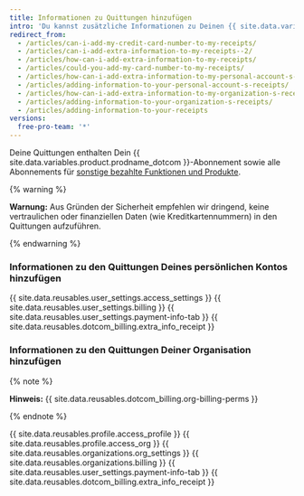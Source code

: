 ```yaml
---
title: Informationen zu Quittungen hinzufügen
intro: 'Du kannst zusätzliche Informationen zu Deinen {{ site.data.variables.product.product_name }}-Quittungen hinzufügen, beispielsweise Steuer- oder Buchhaltungsinformationen, die in Deinem Unternehmen oder Land vorgeschrieben sind.'
redirect_from:
  - /articles/can-i-add-my-credit-card-number-to-my-receipts/
  - /articles/can-i-add-extra-information-to-my-receipts--2/
  - /articles/how-can-i-add-extra-information-to-my-receipts/
  - /articles/could-you-add-my-card-number-to-my-receipts/
  - /articles/how-can-i-add-extra-information-to-my-personal-account-s-receipts/
  - /articles/adding-information-to-your-personal-account-s-receipts/
  - /articles/how-can-i-add-extra-information-to-my-organization-s-receipts/
  - /articles/adding-information-to-your-organization-s-receipts/
  - /articles/adding-information-to-your-receipts
versions:
  free-pro-team: '*'
---
```


Deine Quittungen enthalten Dein {{ site.data.variables.product.prodname_dotcom }}-Abonnement sowie alle Abonnements für [sonstige bezahlte Funktionen und Produkte](/articles/about-billing-on-github).

{% warning %}

**Warnung:** Aus Gründen der Sicherheit empfehlen wir dringend, keine vertraulichen oder finanziellen Daten (wie Kreditkartennummern) in den Quittungen aufzuführen.

{% endwarning %}

### Informationen zu den Quittungen Deines persönlichen Kontos hinzufügen

{{ site.data.reusables.user_settings.access_settings }}
{{ site.data.reusables.user_settings.billing }}
{{ site.data.reusables.user_settings.payment-info-tab }}
{{ site.data.reusables.dotcom_billing.extra_info_receipt }}

### Informationen zu den Quittungen Deiner Organisation hinzufügen

{% note %}

**Hinweis:** {{ site.data.reusables.dotcom_billing.org-billing-perms }}

{% endnote %}

{{ site.data.reusables.profile.access_profile }}
{{ site.data.reusables.profile.access_org }}
{{ site.data.reusables.organizations.org_settings }}
{{ site.data.reusables.organizations.billing }}
{{ site.data.reusables.user_settings.payment-info-tab }}
{{ site.data.reusables.dotcom_billing.extra_info_receipt }}
